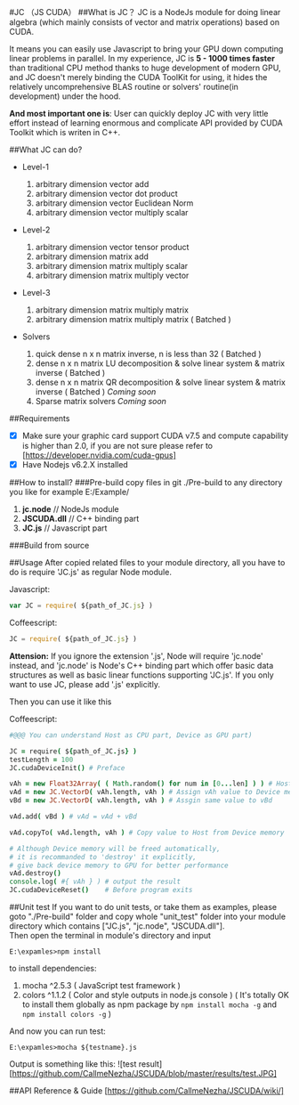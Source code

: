 #JC （JS CUDA）
##What is JC？
JC is a NodeJs module for doing linear algebra (which mainly consists of vector and matrix operations) based on CUDA.

It means you can easily use Javascript to bring your GPU down computing linear problems in parallel. In my experience, JC is **5 - 1000 times faster** than traditional CPU method thanks to huge development of modern GPU, and JC doesn't merely binding the CUDA ToolKit for using, it hides the relatively uncomprehensive BLAS routine or solvers' routine(in development) under the hood.

**And most important one is**: User can quickly deploy JC with very little effort instead of learning enormous and complicate API provided by CUDA Toolkit which is writen in C++.

##What JC can do?
 * Level-1
   1. arbitrary dimension vector add
   2. arbitrary dimension vector dot product
   3. arbitrary dimension vector Euclidean Norm
   4. arbitrary dimension vector multiply scalar
   
 * Level-2
   1. arbitrary dimension vector tensor product
   2. arbitrary dimension matrix add
   3. arbitrary dimension matrix multiply scalar
   4. arbitrary dimension matrix multiply vector
  
 * Level-3
   1. arbitrary dimension matrix multiply matrix
   2. arbitrary dimension matrix multiply matrix ( Batched )
 
 * Solvers
   1. quick dense n x n matrix inverse, n is less than 32 ( Batched )
   2. dense n x n matrix LU decomposition & solve linear system & matrix inverse ( Batched )
   3. dense n x n matrix QR decomposition & solve linear system & matrix inverse ( Batched ) *Coming soon*
   4. Sparse matrix solvers *Coming soon*

##Requirements
- [x] Make sure your graphic card support CUDA v7.5 and compute capability is higher than 2.0, if you are not sure please refer to [https://developer.nvidia.com/cuda-gpus]
- [x] Have Nodejs v6.2.X installed

##How to install?
###Pre-build
copy files in git ./Pre-build to any directory you like for example E:/Example/
 1. **jc.node**  // NodeJs module
 2. **JSCUDA.dll** // C++ binding part
 3. **JC.js** // Javascript part

###Build from source

##Usage
After copied related files to your module directory, all you have to do is require 'JC.js' as regular Node module.

Javascript:
```javascript
var JC = require( ${path_of_JC.js} )
```
Coffeescript:
```javascript
JC = require( ${path_of_JC.js} )
```
**Attension:** If you ignore the extension '.js', Node will require 'jc.node' instead, and 'jc.node' is Node's C++ binding part which offer basic data structures as well as basic linear functions supporting 'JC.js'. If you only want to use JC, please add '.js' explicitly.

Then you can use it like this

Coffeescript:
```coffeescript
#@@@ You can understand Host as CPU part, Device as GPU part)

JC = require( ${path_of_JC.js} )
testLength = 100
JC.cudaDeviceInit() # Preface

vAh = new Float32Array( ( Math.random() for num in [0...len] ) ) # Host memory
vAd = new JC.VectorD( vAh.length, vAh ) # Assign vAh value to Device memory
vBd = new JC.VectorD( vAh.length, vAh ) # Assgin same value to vBd

vAd.add( vBd ) # vAd = vAd + vBd

vAd.copyTo( vAd.length, vAh ) # Copy value to Host from Device memory

# Although Device memory will be freed automatically,
# it is recommanded to 'destroy' it explicitly,
# give back device memory to GPU for better performance
vAd.destroy()
console.log( #{ vAh } ) # output the result
JC.cudaDeviceReset()    # Before program exits

```

##Unit test
If you want to do unit tests, or take them as examples, please goto "./Pre-build" folder and copy whole "unit_test" folder into your module directory which contains ["JC.js", "jc.node", "JSCUDA.dll"].  
Then open the terminal in module's directory and input
```
E:\expamles>npm install
```
to install dependencies:
 1. mocha ^2.5.3 ( JavaScript test framework )
 2. colors ^1.1.2 ( Color and style outputs in node.js console )
 ( It's totally OK to install them globally as npm package by `npm install mocha -g` and `npm install colors -g` )

And now you can run test:
```
E:\expamles>mocha ${testname}.js
```
Output is something like this:
![test result][https://github.com/CallmeNezha/JSCUDA/blob/master/results/test.JPG]

##API Reference & Guide
[https://github.com/CallmeNezha/JSCUDA/wiki/]
